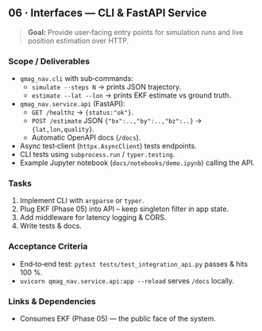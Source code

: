 ## 06 · Interfaces — CLI & FastAPI Service

> **Goal:** Provide user‑facing entry points for simulation runs and live
> position estimation over HTTP.

### Scope / Deliverables

* `qmag_nav.cli` with sub‑commands:
  * `simulate --steps N` → prints JSON trajectory.
  * `estimate --lat --lon` → prints EKF estimate vs ground truth.
* `qmag_nav.service.api` (FastAPI):
  * `GET /healthz` → `{status:"ok"}`.
  * `POST /estimate` JSON `{"bx":..,"by":..,"bz":..}` → `{lat,lon,quality}`.
  * Automatic OpenAPI docs (`/docs`).
* Async test‑client (`httpx.AsyncClient`) tests endpoints.
* CLI tests using `subprocess.run` / `typer.testing`.
* Example Jupyter notebook (`docs/notebooks/demo.ipynb`) calling the API.

### Tasks

1. Implement CLI with `argparse` or `typer`.
2. Plug EKF (Phase 05) into API – keep singleton filter in app state.
3. Add middleware for latency logging & CORS.
4. Write tests & docs.

### Acceptance Criteria

* End‑to‑end test: `pytest tests/test_integration_api.py` passes & hits 100 %.
* `uvicorn qmag_nav.service.api:app --reload` serves `/docs` locally.

### Links & Dependencies

* Consumes EKF (Phase 05) — the public face of the system.
